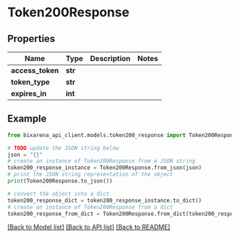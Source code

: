 # Token200Response


## Properties

Name | Type | Description | Notes
------------ | ------------- | ------------- | -------------
**access_token** | **str** |  | 
**token_type** | **str** |  | 
**expires_in** | **int** |  | 

## Example

```python
from bixarena_api_client.models.token200_response import Token200Response

# TODO update the JSON string below
json = "{}"
# create an instance of Token200Response from a JSON string
token200_response_instance = Token200Response.from_json(json)
# print the JSON string representation of the object
print(Token200Response.to_json())

# convert the object into a dict
token200_response_dict = token200_response_instance.to_dict()
# create an instance of Token200Response from a dict
token200_response_from_dict = Token200Response.from_dict(token200_response_dict)
```
[[Back to Model list]](../README.md#documentation-for-models) [[Back to API list]](../README.md#documentation-for-api-endpoints) [[Back to README]](../README.md)


